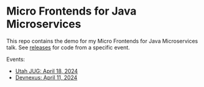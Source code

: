 # Micro Frontends for Java Microservices

This repo contains the demo for my Micro Frontends for Java Microservices talk. See [releases](https://github.com/mraible/jhipster-micro-frontends/releases) for code from a specific event. 

Events:

- [Utah JUG: April 18, 2024](https://speakerdeck.com/mraible/micro-frontends-for-java-microservices-utah-jug-2024)
- [Devnexus: April 11, 2024](https://speakerdeck.com/mraible/micro-frontends-for-java-microservices-devnexus-2024)
